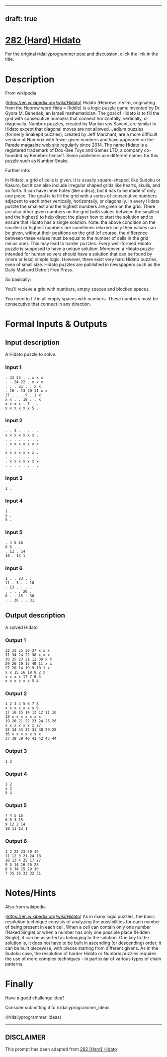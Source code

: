 ---
draft: true
----

# [282 (Hard) Hidato](https://www.reddit.com/r/dailyprogrammer/comments/51wg0j/20160909_challenge_282_hard_hidato/)

For the original [r/dailyprogrammer](https://www.reddit.com/r/dailyprogrammer/) post and discussion, click the link in the title.

# Description
From wikipedia

(https://en.wikipedia.org/wiki/Hidato)
Hidato (Hebrew: חידאתו‎‎, originating from the Hebrew word Hida = Riddle) is a logic puzzle game invented by Dr. Gyora M. Benedek, an Israeli mathematician. The goal of Hidato is to fill the grid with consecutive numbers that connect horizontally, vertically, or diagonally. Numbrix puzzles, created by Marilyn vos Savant, are similar to Hidato except that diagonal moves are not allowed. Jadium puzzles (formerly Snakepit puzzles), created by Jeff Marchant, are a more difficult version of Numbrix with fewer given numbers and have appeared on the Parade magazine web site regularly since 2014. The name Hidato is a registered trademark of Doo-Bee Toys and Games LTD, a company co-founded by Benebek himself. Some publishers use different names for this puzzle such as Number Snake.

Further info:

In Hidato, a grid of cells is given. It is usually square-shaped, like Sudoku or Kakuro, but it can also include irregular shaped grids like hearts, skulls, and so forth. It can have inner holes (like a disc), but it has to be made of only one piece.
The goal is to fill the grid with a series of consecutive numbers adjacent to each other vertically, horizontally, or diagonally.
In every Hidato puzzle the smallest and the highest numbers are given on the grid. There are also other given numbers on the grid (with values between the smallest and the highest) to help direct the player how to start the solution and to ensure that Hidato has a single solution.
Note: the above condition on the smallest or highest numbers are sometimes relaxed: only their values can be given, without their positions on the grid (of course, the difference between these values must be equal to the number of cells in the grid minus one). This may lead to harder puzzles.
Every well-formed Hidato puzzle is supposed to have a unique solution. Moreover, a Hidato puzzle intended for human solvers should have a solution that can be found by (more or less) simple logic. However, there exist very hard Hidato puzzles, even of small size.
Hidato puzzles are published in newspapers such as the Daily Mail and Detroit Free Press.

So basically:

You'll recieve a grid with numbers, empty spaces and blocked spaces.

You need to fill in all empty spaces with numbers. These numbers must be consecutive that connect in any direction.

# Formal Inputs & Outputs
## Input description
A Hidato puzzle to solve.

### Input 1

```
. 33 35 . . x x x
. . 24 22 . x x x
. . . 21 . . x x
. 26 . 13 40 11 x x
27 . . . 9 . 1 x
x x . . 18 . . x
x x x x . 7 . .
x x x x x x 5 .
```
### Input 2

```
. . 3 . . . . .
x x x x x x x .
. . . . . . . .
. x x x x x x x
. . . . . . . .
x x x x x x x .
. . . . . . . .
. x x x x x x x
. . . . . . . .
```
### Input 3

```
1 .
```
### Input 4

```
1 .
x .
5 .
```
### Input 5

```
. 4 5 16
8 6 . .
. 12 . 14
10 . 13 1
```
### Input 6

```
1 . . 23 . .
11 . 3 . . 18
. 13 . . . .
. . . . 26 .
8 . . 15 . 30
. . 36 . . 31
```
## Output description
A solved Hidato

### Output 1

```
32 33 35 36 37 x x x
31 34 24 22 38 x x x
30 25 23 21 12 39 x x
29 26 20 13 40 11 x x
27 28 14 19 9 10 1 x
x x 15 16 18 8 2 x
x x x x 17 7 6 3
x x x x x x 5 4
```
### Output 2

```
1 2 3 4 5 6 7 8
x x x x x x x 9
17 16 15 14 13 12 11 10
18 x x x x x x x
19 20 21 22 23 24 25 26
x x x x x x x 27
35 34 33 32 31 30 29 28
36 x x x x x x x
37 38 39 40 41 42 43 44
```
### Output 3

```
1 2
```
### Output 4

```
1 2
x 3
5 4
```
### Output 5

```
7 4 5 16
8 6 3 15
9 12 2 14
10 11 13 1
```
### Output 6

```
1 2 22 23 20 19
11 12 3 21 24 18
10 13 4 25 17 27
9 5 14 16 26 28
8 6 34 15 29 30
7 35 36 33 32 31
```
# Notes/Hints
Also from wikipedia

(https://en.wikipedia.org/wiki/Hidato)
As in many logic puzzles, the basic resolution technique consists of analyzing the possibilities for each number of being present in each cell. When a cell can contain only one number (Naked Single) or when a number has only one possible place (Hidden Single), it can be asserted as belonging to the solution.
One key to the solution is, it does not have to be built in ascending (or descending) order; it can be built piecewise, with pieces starting from different givens.
As in the Sudoku case, the resolution of harder Hidato or Numbrix puzzles requires the use of more complex techniques - in particular of various types of chain patterns.

# Finally
Have a good challenge idea?

Consider submitting it to /r/dailyprogrammer_ideas

(/r/dailyprogrammer_ideas)

----
## **DISCLAIMER**
This prompt has been adapted from [282 [Hard] Hidato](https://www.reddit.com/r/dailyprogrammer/comments/51wg0j/20160909_challenge_282_hard_hidato/
)
